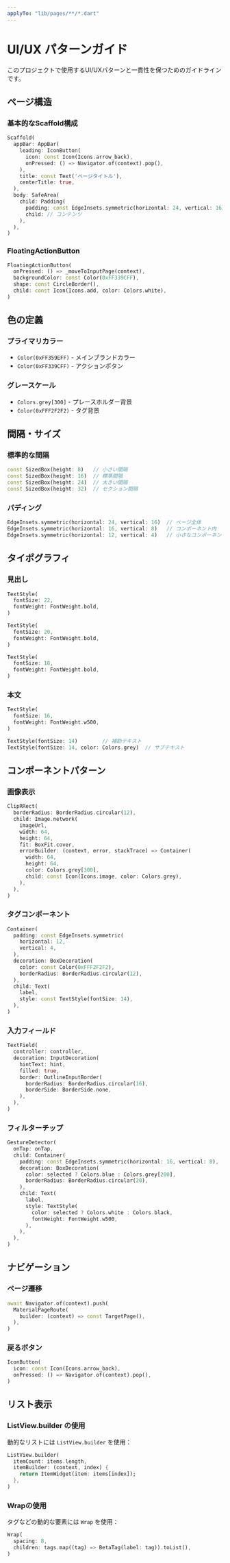 ```yaml
---
applyTo: "lib/pages/**/*.dart"
---
```

# UI/UX パターンガイド

このプロジェクトで使用するUI/UXパターンと一貫性を保つためのガイドラインです。

## ページ構造

### 基本的なScaffold構成
```dart
Scaffold(
  appBar: AppBar(
    leading: IconButton(
      icon: const Icon(Icons.arrow_back),
      onPressed: () => Navigator.of(context).pop(),
    ),
    title: const Text('ページタイトル'),
    centerTitle: true,
  ),
  body: SafeArea(
    child: Padding(
      padding: const EdgeInsets.symmetric(horizontal: 24, vertical: 16),
      child: // コンテンツ
    ),
  ),
)
```

### FloatingActionButton
```dart
FloatingActionButton(
  onPressed: () => _moveToInputPage(context),
  backgroundColor: const Color(0xFF339CFF),
  shape: const CircleBorder(),
  child: const Icon(Icons.add, color: Colors.white),
)
```

## 色の定義

### プライマリカラー
- `Color(0xFF359EFF)` - メインブランドカラー
- `Color(0xFF339CFF)` - アクションボタン

### グレースケール
- `Colors.grey[300]` - プレースホルダー背景
- `Color(0xFFF2F2F2)` - タグ背景

## 間隔・サイズ

### 標準的な間隔
```dart
const SizedBox(height: 8)   // 小さい間隔
const SizedBox(height: 16)  // 標準間隔
const SizedBox(height: 24)  // 大きい間隔
const SizedBox(height: 32)  // セクション間隔
```

### パディング
```dart
EdgeInsets.symmetric(horizontal: 24, vertical: 16)  // ページ全体
EdgeInsets.symmetric(horizontal: 16, vertical: 8)   // コンポーネント内
EdgeInsets.symmetric(horizontal: 12, vertical: 4)   // 小さなコンポーネント
```

## タイポグラフィ

### 見出し
```dart
TextStyle(
  fontSize: 22,
  fontWeight: FontWeight.bold,
)

TextStyle(
  fontSize: 20,
  fontWeight: FontWeight.bold,
)

TextStyle(
  fontSize: 18,
  fontWeight: FontWeight.bold,
)
```

### 本文
```dart
TextStyle(
  fontSize: 16,
  fontWeight: FontWeight.w500,
)

TextStyle(fontSize: 14)        // 補助テキスト
TextStyle(fontSize: 14, color: Colors.grey)  // サブテキスト
```

## コンポーネントパターン

### 画像表示
```dart
ClipRRect(
  borderRadius: BorderRadius.circular(12),
  child: Image.network(
    imageUrl,
    width: 64,
    height: 64,
    fit: BoxFit.cover,
    errorBuilder: (context, error, stackTrace) => Container(
      width: 64,
      height: 64,
      color: Colors.grey[300],
      child: const Icon(Icons.image, color: Colors.grey),
    ),
  ),
)
```

### タグコンポーネント
```dart
Container(
  padding: const EdgeInsets.symmetric(
    horizontal: 12,
    vertical: 4,
  ),
  decoration: BoxDecoration(
    color: const Color(0xFFF2F2F2),
    borderRadius: BorderRadius.circular(12),
  ),
  child: Text(
    label,
    style: const TextStyle(fontSize: 14),
  ),
)
```

### 入力フィールド
```dart
TextField(
  controller: controller,
  decoration: InputDecoration(
    hintText: hint,
    filled: true,
    border: OutlineInputBorder(
      borderRadius: BorderRadius.circular(16),
      borderSide: BorderSide.none,
    ),
  ),
)
```

### フィルターチップ
```dart
GestureDetector(
  onTap: onTap,
  child: Container(
    padding: const EdgeInsets.symmetric(horizontal: 16, vertical: 8),
    decoration: BoxDecoration(
      color: selected ? Colors.blue : Colors.grey[200],
      borderRadius: BorderRadius.circular(20),
    ),
    child: Text(
      label,
      style: TextStyle(
        color: selected ? Colors.white : Colors.black,
        fontWeight: FontWeight.w500,
      ),
    ),
  ),
)
```

## ナビゲーション

### ページ遷移
```dart
await Navigator.of(context).push(
  MaterialPageRoute(
    builder: (context) => const TargetPage(),
  ),
)
```

### 戻るボタン
```dart
IconButton(
  icon: const Icon(Icons.arrow_back),
  onPressed: () => Navigator.of(context).pop(),
)
```

## リスト表示

### ListView.builder の使用
動的なリストには `ListView.builder` を使用：

```dart
ListView.builder(
  itemCount: items.length,
  itemBuilder: (context, index) {
    return ItemWidget(item: items[index]);
  },
)
```

### Wrapの使用
タグなどの動的な要素には `Wrap` を使用：

```dart
Wrap(
  spacing: 8,
  children: tags.map((tag) => BetaTag(label: tag)).toList(),
)
```